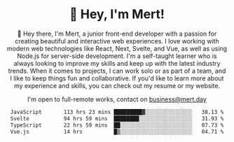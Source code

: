 <div align="center">
  <h1 align="center">👋 Hey, I'm Mert! </h1>
<p>
 🎉 Hey there, I'm Mert, a junior front-end developer with a passion for creating beautiful and interactive web experiences. I love working with modern web technologies like React, Next, Svelte, and Vue, as well as using Node.js for server-side development. I'm a self-taught learner who is always looking to improve my skills and keep up with the latest industry trends. When it comes to projects, I can work solo or as part of a team, and I like to keep things fun and collaborative. If you'd like to learn more about my experience and skills, you can check out my resume or my website.
</p>

  I'm open to full-remote works, contact on [business@mert.day](mailto:business@mert.day) 
  
<!--START_SECTION:waka-->

```txt
JavaScript       113 hrs 23 mins █████████▓░░░░░░░░░░░░░░░   38.13 %
Svelte           94 hrs 59 mins  ████████░░░░░░░░░░░░░░░░░   31.93 %
TypeScript       22 hrs 59 mins  ██░░░░░░░░░░░░░░░░░░░░░░░   07.73 %
Vue.js           14 hrs          █▒░░░░░░░░░░░░░░░░░░░░░░░   04.71 %
```

<!--END_SECTION:waka-->
